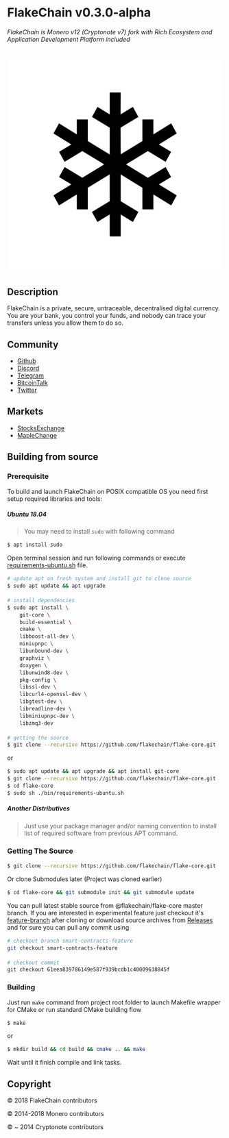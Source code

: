 # FlakeChain v0.3.0-alpha   

###### FlakeChain is Monero v12 (Cryptonote v7) fork with Rich Ecosystem and Application Development Platform included

![Flakechain](./assets/flake1024x1024.png)

## Description

FlakeChain is a private, secure, untraceable, decentralised digital currency. You are your bank, you control your funds, 
and nobody can trace your transfers unless you allow them to do so.

## Community

- [Github](https://github.com/flakechain)
- [Discord](https://discordapp.com/invite/NqgvVYT)
- [Telegram](https://t.me/flakechain)
- [BitcoinTalk](https://bitcointalk.org/index.php?topic=4453691)
- [Twitter](https://twitter.com/flakechain)

## Markets

- [StocksExchange](https://app.stocks.exchange/en/basic-trade/pair/BTC/XSF/1D)
- [MapleChange](https://maplechange.com/markets/xsfbtc?markets=all&column=name&order=asc&unit=volume&pinned=true)

## Building from source

### Prerequisite

To build and launch FlakeChain on POSIX compatible OS you need first setup required libraries and tools:

##### Ubuntu 18.04

> You may need to install `sudo` with following command

```bash
$ apt install sudo
``` 

Open terminal session and run following commands or execute [requirements-ubuntu.sh](./bin/requirements-ubuntu.sh) file.

```bash
# update apt on fresh system and install git to clone source
$ sudo apt update && apt upgrade

# install dependencies
$ sudo apt install \
    git-core \
    build-essential \
    cmake \
    libboost-all-dev \
    miniupnpc \
    libunbound-dev \
    graphviz \
    doxygen \
    libunwind8-dev \
    pkg-config \
    libssl-dev \
    libcurl4-openssl-dev \
    libgtest-dev \
    libreadline-dev \
    libminiupnpc-dev \
    libzmq3-dev
    
# getting the source
$ git clone --recursive https://github.com/flakechain/flake-core.git
```

or

```bash
$ sudo apt update && apt upgrade && apt install git-core
$ git clone --recursive https://github.com/flakechain/flake-core.git
$ cd flake-core
$ sudo sh ./bin/requirements-ubuntu.sh
```

##### Another Distributives

> Just use your package manager and/or naming convention to install list of required software from previous APT command.

### Getting The Source

```bash
$ git clone --recursive https://github.com/flakechain/flake-core.git
```

Or clone Submodules later (Project was cloned earlier)

```bash
$ cd flake-core && git submodule init && git submodule update
```

You can pull latest stable source from @flakechain/flake-core master branch.
If you are interested in experimental feature just checkout it's [feature-branch](https://github.com/flakechain/flake-core/branches) after cloning
or download source archives from [Releases](https://github.com/flakechain/flake-core/releases) and for sure you can
pull any commit using

```bash
# checkout branch smart-contracts-feature
git checkout smart-contracts-feature

# checkout commit
git checkout 61eea839786149e587f939bcdb1c40009638845f   
```

### Building

Just run `make` command from project root folder to launch Makefile wrapper for CMake or run standard CMake building flow

```bash
$ make
```

or

```bash
$ mkdir build && cd build && cmake .. && make
```

Wait until it finish compile and link tasks.

## Copyright

&copy; 2018 FlakeChain contributors

&copy; 2014-2018 Monero contributors

&copy; ~ 2014 Cryptonote contributors